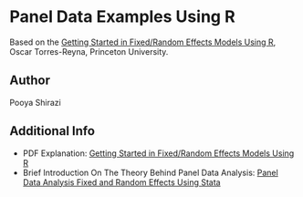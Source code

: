# Panel Data Examples Using R

Based on the [Getting Started in Fixed/Random Effects Models Using R](https://dss.princeton.edu/training/Panel101R.pdf), Oscar Torres-Reyna, Princeton University.

## Author
Pooya Shirazi

## Additional Info
* PDF Explanation:
[Getting Started in Fixed/Random Effects Models Using R](https://dss.princeton.edu/training/Panel101R.pdf)
* Brief Introduction On The Theory Behind Panel Data Analysis:
[Panel Data Analysis Fixed and Random Effects Using Stata](http://dss.princeton.edu/training/Panel101.pdf)
